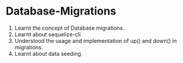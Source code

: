 # Database-Migrations
1. Learnt the concept of Database migrations.
2. Learnt about sequelize-cli
3. Understood the usage and implementation of up() and down() in migrations.
4. Learnt about data seeding.
